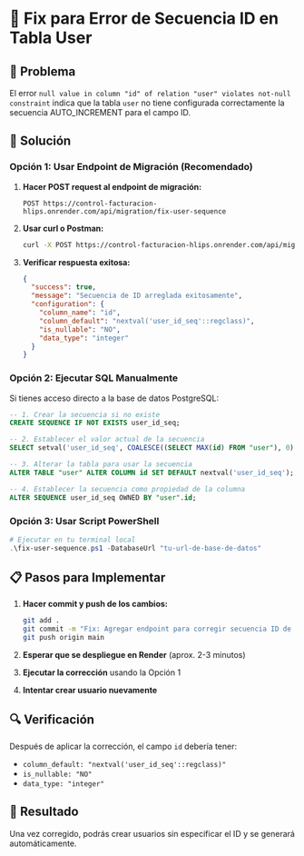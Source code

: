 # 🔧 Fix para Error de Secuencia ID en Tabla User

## 🚨 Problema
El error `null value in column "id" of relation "user" violates not-null constraint` indica que la tabla `user` no tiene configurada correctamente la secuencia AUTO_INCREMENT para el campo ID.

## 🎯 Solución

### Opción 1: Usar Endpoint de Migración (Recomendado)

1. **Hacer POST request al endpoint de migración:**
   ```
   POST https://control-facturacion-hlips.onrender.com/api/migration/fix-user-sequence
   ```

2. **Usar curl o Postman:**
   ```bash
   curl -X POST https://control-facturacion-hlips.onrender.com/api/migration/fix-user-sequence
   ```

3. **Verificar respuesta exitosa:**
   ```json
   {
     "success": true,
     "message": "Secuencia de ID arreglada exitosamente",
     "configuration": {
       "column_name": "id",
       "column_default": "nextval('user_id_seq'::regclass)",
       "is_nullable": "NO",
       "data_type": "integer"
     }
   }
   ```

### Opción 2: Ejecutar SQL Manualmente

Si tienes acceso directo a la base de datos PostgreSQL:

```sql
-- 1. Crear la secuencia si no existe
CREATE SEQUENCE IF NOT EXISTS user_id_seq;

-- 2. Establecer el valor actual de la secuencia
SELECT setval('user_id_seq', COALESCE((SELECT MAX(id) FROM "user"), 0) + 1, false);

-- 3. Alterar la tabla para usar la secuencia
ALTER TABLE "user" ALTER COLUMN id SET DEFAULT nextval('user_id_seq');

-- 4. Establecer la secuencia como propiedad de la columna
ALTER SEQUENCE user_id_seq OWNED BY "user".id;
```

### Opción 3: Usar Script PowerShell

```powershell
# Ejecutar en tu terminal local
.\fix-user-sequence.ps1 -DatabaseUrl "tu-url-de-base-de-datos"
```

## 📋 Pasos para Implementar

1. **Hacer commit y push de los cambios:**
   ```bash
   git add .
   git commit -m "Fix: Agregar endpoint para corregir secuencia ID de tabla user"
   git push origin main
   ```

2. **Esperar que se despliegue en Render** (aprox. 2-3 minutos)

3. **Ejecutar la corrección** usando la Opción 1

4. **Intentar crear usuario nuevamente**

## 🔍 Verificación

Después de aplicar la corrección, el campo `id` debería tener:
- `column_default: "nextval('user_id_seq'::regclass)"`
- `is_nullable: "NO"`
- `data_type: "integer"`

## 🎉 Resultado

Una vez corregido, podrás crear usuarios sin especificar el ID y se generará automáticamente.
